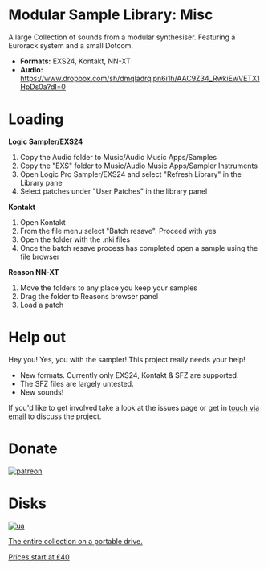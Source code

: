 # Modular Sample Library: Misc

A large Collection of sounds from a modular synthesiser. Featuring a Eurorack system and a small Dotcom.


-   **Formats:** EXS24, Kontakt, NN-XT
-   **Audio:** https://www.dropbox.com/sh/dmqladrqlpn6i1h/AAC9Z34_RwkiEwVETX1HpDs0a?dl=0

# Loading

**Logic Sampler/EXS24**

1. Copy the Audio folder to Music/Audio Music Apps/Samples
2. Copy the "EXS" folder to Music/Audio Music Apps/Sampler Instruments
3. Open Logic Pro Sampler/EXS24 and select "Refresh Library" in the Library pane
4. Select patches under "User Patches" in the library panel 

****Kontakt****

1.  Open Kontakt
2. From the file menu select "Batch resave". Proceed with yes
3. Open the folder with the .nki files
4. Once the batch resave process has completed open a sample using the file browser

**Reason NN-XT**

1. Move the folders to any place you keep your samples
2. Drag the folder to Reasons browser panel
3. Load a patch

# Help out
  
Hey you! Yes, you with the sampler! This project really needs your help! 

 - New formats. Currently only EXS24, Kontakt & SFZ are supported. 
 - The SFZ files are largely untested. 
 - New sounds!
 
 If you'd like to get involved take a look at the issues page or get in [touch via email](mailto:modularsamples@gmail.com) to discuss the project.

#


# Donate

[![patreon](https://www.modularsamples.com/sites/default/files/inline-images/wordmark_on_navy_1.jpg)](https://www.patreon.com/modularsamples)  

# Disks

[![ua](https://www.modularsamples.com/sites/default/files/inline-images/usb-stick-vector-clipart_0.png)](https://www.etsy.com/uk/listing/757499822/modularsamplescom-library-ssd)

[The entire collection on a portable drive.](https://www.etsy.com/uk/listing/757499822/modularsamplescom-library-ssd)

[Prices start at £40](https://www.etsy.com/uk/listing/757499822/modularsamplescom-library-ssd)
